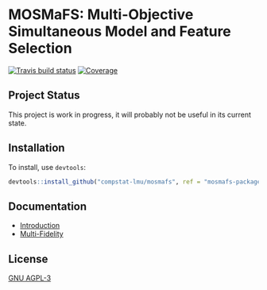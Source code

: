 
# MOSMaFS: Multi-Objective Simultaneous Model and Feature Selection

[![Travis build status](https://travis-ci.com/compstat-lmu/mosmafs.svg?branch=mosmafs-package)](https://travis-ci.com/compstat-lmu/mosmafs)
[![Coverage](https://codecov.io/github/compstat-lmu/mosmafs/branch/mosmafs-package/graphs/badge.svg)](https://codecov.io/github/compstat-lmu/mosmafs)

## Project Status

This project is work in progress, it will probably not be useful in its current state.

## Installation

To install, use `devtools`:

```r
devtools::install_github("compstat-lmu/mosmafs", ref = "mosmafs-package")
```

## Documentation

* [Introduction](https://compstat-lmu.github.io/mosmafs/articles/demo.html)
* [Multi-Fidelity](https://compstat-lmu.github.io/mosmafs/articles/multifidelity.html)

## License

[GNU AGPL-3](https://opensource.org/licenses/AGPL-3.0)
